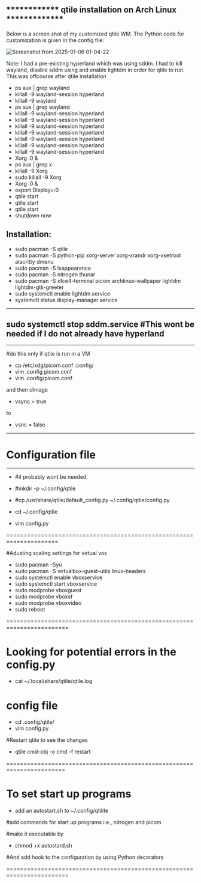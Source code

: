 

************ qtile installation on Arch Linux *************
-------------------------------------------------------------
Below is a screen shot of my customized qtile WM. The Python code for customization is given in the config file:

![Screenshot from 2025-01-06 01-04-22](https://github.com/user-attachments/assets/f35ac613-a606-4ca1-8c68-cd98bad02ba3)


Note: I had a pre-existing hyperland which was using sddm. I had to kill wayland, disable sddm using  and enable lightdm 
in order for qtile to run. This was offcourse after qtile installation

- ps aux | grep wayland
- killall -9 wayland-session hyperland
- killall -9 wayland
- ps aux | grep wayland
- killall -9 wayland-session hyperland
- killall -9 wayland-session hyperland
- killall -9 wayland-session hyperland
- killall -9 wayland-session hyperland
- killall -9 wayland-session hyperland
- killall -9 wayland-session hyperland
- killall -9 wayland-session hyperland
- Xorg :0 &
- ps aux | grep x
- killall -9 Xorg
- sudo killall -9 Xorg
- Xorg :0 &
- export Display=:0
- qtile start
- qtile start
- qtile start
- shutdown now




Installation:
-------------
- sudo pacman -S qtile
- sudo pacman -S python-pip xorg-server xorg-xrandr xorg-xsetroot alacritty dmenu
- sudo pacman -S lxappearance
- sudo pacman -S nitrogen thunar
- sudo pacman -S xfce4-terminal picom archlinux-wallpaper lightdm lightdm-gtk-greeter
- sudo systemctl enable lightdm.service
- systemctl status display-manager.service

---------------------------------
sudo systemctl stop sddm.service    #This wont be needed if I do not already have hyperland
---------------------------------


-------------------------------
#do this only if qtile is run in a VM

- cp /etc/xdg/picom.conf .config/
- vim .config picom.conf
- vim .config/picom.conf

and then  chnage
 
- vsync = true

to 

- vsnc = false
----------------------------------




# Configuration file
--------------------
- #it probably wont be needed
- #mkdir -p ~/.config/qtile
- #cp /usr/share/qtile/default_config.py ~/.config/qtile/config.py


- cd ~/.config/qtile
- vim config.py


=====================================================================

#Adusting scaling settings for virtual vox

- sudo pacman -Syu
- sudo pacman -S virtualbox-guest-utils linux-headers
- sudo systemctl enable vboxservice
- sudo systemctl start vboxservice
- sudo modprobe vboxguest
- sudo modprobe vboxsf
- sudo modprobe vboxvideo
- sudo reboot


========================================================================



# Looking for potential errors in the config.py

- cat ~/.local/share/qtile/qtile.log


# config file

- cd .config/qtile/
- vim config.py


#Restart qtile to see the changes
- qtile cmd-obj -o cmd -f restart

=======================================================================
# To set start up programs
- add an autostart.sh to ~/.config/qtilite

#add commands for start up programs i.e., nitrogen and picom 

#make it executable by

- chmod +x autostard.sh


#And add hook to the configuration by using Python decorators


========================================================================



